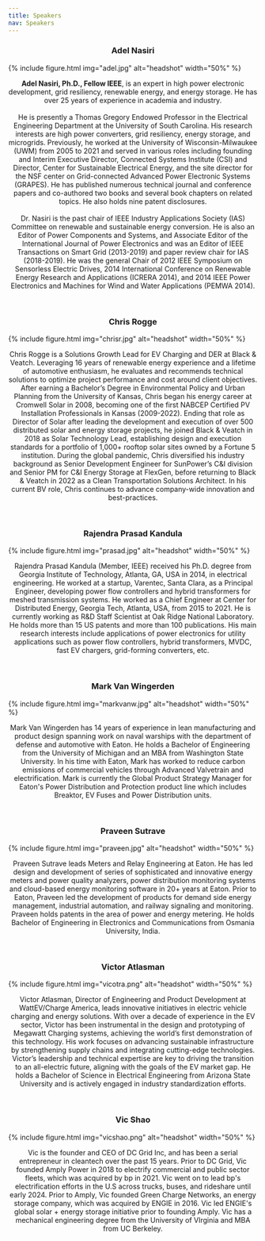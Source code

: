 ```yaml
---
title: Speakers
nav: Speakers
---
```


<h3 style="text-align: center;">Adel Nasiri</h3>

{% include figure.html img="adel.jpg" alt="headshot" width="50%" %}

<p style="text-align: center;"> <b>Adel Nasiri, Ph.D., Fellow IEEE</b>, is an expert in high power electronic development, grid resiliency, renewable energy, and energy storage. He has over 25 years of experience in academia and industry.  <br>
<br>
He is presently a Thomas Gregory Endowed Professor in the Electrical Engineering Department at the University of South Carolina. His research interests are high power converters, grid resiliency, energy storage, and microgrids. Previously, he worked at the University of Wisconsin-Milwaukee (UWM) from 2005 to 2021 and served in various roles including founding and Interim Executive Director, Connected Systems Institute (CSI) and Director, Center for Sustainable Electrical Energy, and the site director for the NSF center on Grid-connected Advanced Power Electronic Systems (GRAPES). He has published numerous technical journal and conference papers and co-authored two books and several book chapters on related topics. He also holds nine patent disclosures.  <br>
<br>
Dr. Nasiri is the past chair of IEEE Industry Applications Society (IAS) Committee on renewable and sustainable energy conversion. He is also an Editor of Power Components and Systems, and Associate Editor of the International Journal of Power Electronics and was an Editor of IEEE Transactions on Smart Grid (2013-2019) and paper review chair for IAS (2018-2019). He was the general Chair of 2012 IEEE Symposium on Sensorless Electric Drives, 2014 International Conference on Renewable Energy Research and Applications (ICRERA 2014), and 2014 IEEE Power Electronics and Machines for Wind and Water Applications (PEMWA 2014).</p>

<br>


<h3 style="text-align: center;">Chris Rogge</h3>

{% include figure.html img="chrisr.jpg" alt="headshot" width="50%" %}

<p style="text-align: center;">Chris Rogge is a Solutions Growth Lead for EV Charging and DER at Black & Veatch. Leveraging 16 years of renewable energy experience and a lifetime of automotive enthusiasm, he evaluates and recommends technical solutions to optimize project performance and cost around client objectives.   
<br>
After earning a Bachelor’s Degree in Environmental Policy and Urban Planning from the University of Kansas, Chris began his energy career at Cromwell Solar in 2008, becoming one of the first NABCEP Certified PV Installation Professionals in Kansas (2009-2022).  Ending that role as Director of Solar after leading the development and execution of over 500 distributed solar and energy storage projects, he joined Black & Veatch in 2018 as Solar Technology Lead, establishing design and execution standards for a portfolio of 1,000+ rooftop solar sites owned by a Fortune 5 institution.  During the global pandemic, Chris diversified his industry background as Senior Development Engineer for SunPower’s C&I division and Senior PM for C&I Energy Storage at FlexGen, before returning to Black & Veatch in 2022 as a Clean Transportation Solutions Architect.  In his current BV role, Chris continues to advance company-wide innovation and best-practices. </p>

<br>

<h3 style="text-align: center;">Rajendra Prasad Kandula</h3>

{% include figure.html img="prasad.jpg" alt="headshot" width="50%" %}

<p style="text-align: center;">Rajendra Prasad Kandula (Member, IEEE) received his Ph.D. degree from Georgia Institute of Technology, Atlanta, GA, USA in 2014, in electrical engineering. He worked at a startup, Varentec, Santa Clara, as a Principal Engineer, developing power flow controllers and hybrid transformers for meshed transmission systems. He worked as a Chief Engineer at Center for Distributed Energy, Georgia Tech, Atlanta, USA, from 2015 to 2021. He is currently working as R&D Staff Scientist at Oak Ridge National Laboratory. He holds more than 15 US patents and more than 100 publications. His main research interests include applications of power electronics for utility applications such as power flow controllers, hybrid transformers, MVDC, fast EV chargers, grid-forming converters, etc.</p>

<br>

<h3 style="text-align: center;">Mark Van Wingerden</h3>

{% include figure.html img="markvanw.jpg" alt="headshot" width="50%" %}

<p style="text-align: center;">Mark Van Wingerden has 14 years of experience in lean manufacturing and product design spanning work on naval warships with the department of defense and automotive with Eaton. He holds a Bachelor of Engineering from the University of Michigan and an MBA from Washington State University. In his time with Eaton, Mark has worked to reduce carbon emissions of commercial vehicles through Advanced Valvetrain and electrification. Mark is currently the Global Product Strategy Manager for Eaton's Power Distribution and Protection product line which includes Breaktor, EV Fuses and Power Distribution units.</p>

<br>

<h3 style="text-align: center;">Praveen Sutrave</h3>

{% include figure.html img="praveen.jpg" alt="headshot" width="50%" %}

<p style="text-align: center;">Praveen Sutrave leads Meters and Relay Engineering at Eaton. He has led design and development of series of sophisticated and innovative energy meters and power quality analyzers, power distribution monitoring systems and cloud-based energy monitoring software in 20+ years at Eaton. Prior to Eaton, Praveen led the development of products for demand side energy management, industrial automation, and railway signaling and monitoring. Praveen holds patents in the area of power and energy metering. He holds Bachelor of Engineering in Electronics and Communications from Osmania University, India. </p>

<br>

<h3 style="text-align: center;">Victor Atlasman</h3>

{% include figure.html img="vicotra.png" alt="headshot" width="50%" %}

<p style="text-align: center;">Victor Atlasman, Director of Engineering and Product Development at WattEV/Charge America, leads innovative initiatives in electric vehicle charging and energy solutions. With over a decade of experience in the EV sector, Victor has been instrumental in the design and prototyping of Megawatt Charging systems, achieving the world’s first demonstration of this technology. His work focuses on advancing sustainable infrastructure by strengthening supply chains and integrating cutting-edge technologies. Victor’s leadership and technical expertise are key to driving the transition to an all-electric future, aligning with the goals of the EV market gap. He holds a Bachelor of Science in Electrical Engineering from Arizona State University and is actively engaged in industry standardization efforts.</p>

<br>

<h3 style="text-align: center;">Vic Shao</h3>

{% include figure.html img="vicshao.png" alt="headshot" width="50%" %}

<p style="text-align: center;">Vic is the founder and CEO of DC Grid Inc, and has been a serial entrepreneur in cleantech over the past 15 years. Prior to DC Grid, Vic founded Amply Power in 2018 to electrify commercial and public sector fleets, which was acquired by bp in 2021. Vic went on to lead bp's electrification efforts in the U.S across trucks, buses, and rideshare until early 2024. Prior to Amply, Vic founded Green Charge Networks, an energy storage company, which was acquired by ENGIE in 2016. Vic led ENGIE's global solar + energy storage initiative prior to founding Amply. Vic has a mechanical engineering degree from the University of VIrginia and MBA from UC Berkeley. </p>

<br>
